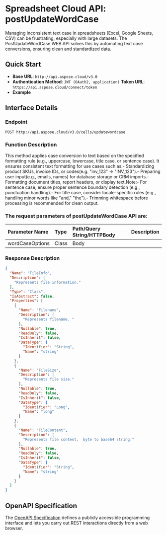 # **Spreadsheet Cloud API: postUpdateWordCase**

Managing inconsistent text case in spreadsheets (Excel, Google Sheets, CSV) can be frustrating, especially with large datasets. The PostUpdateWordCase WEB API solves this by automating text case conversions, ensuring clean and standardized data. 


## **Quick Start**

- **Base URL**: `http://api.aspose.cloud/v3.0`
- **Authentication Method**: `JWT (OAuth2, application)`  **Token URL**: `https://api.aspose.cloud/connect/token`
- **Example** 

## **Interface Details**

### **Endpoint** 

```
POST http://api.aspose.cloud/v3.0/cells/updatewordcase
```
### **Function Description**
This method applies case conversion to text based on the specified formatting rule (e.g., uppercase, lowercase, title case, or sentence case). It ensures consistent text formatting for use cases such as:- Standardizing product SKUs, invoice IDs, or codes(e.g. "inv_123" -&gt; "INV_123").- Preparing user input(e.g., emails, names) for database storage or CRM imports.- Formatting document titles, report headers, or display text.Note:- For sentence case, ensure proper sentence boundary detection (e.g., punctuation handling).- For title case, consider locale-specific rules (e.g., handling minor words like "and," "the").- Trimming whitespace before processing is recommended for clean output.

### The request parameters of **postUpdateWordCase** API are: 

| Parameter Name | Type | Path/Query String/HTTPBody | Description | 
| :- | :- | :- |:- | 
|wordCaseOptions|Class|Body||

### **Response Description**
```json
{
  "Name": "FileInfo",
  "Description": [
    "Represents file information."
  ],
  "Type": "Class",
  "IsAbstract": false,
  "Properties": [
    {
      "Name": "Filename",
      "Description": [
        "Represents filename. "
      ],
      "Nullable": true,
      "ReadOnly": false,
      "IsInherit": false,
      "DataType": {
        "Identifier": "String",
        "Name": "string"
      }
    },
    {
      "Name": "FileSize",
      "Description": [
        "Represents file size."
      ],
      "Nullable": true,
      "ReadOnly": false,
      "IsInherit": false,
      "DataType": {
        "Identifier": "Long",
        "Name": "long"
      }
    },
    {
      "Name": "FileContent",
      "Description": [
        "Represents file content,  byte to base64 string."
      ],
      "Nullable": true,
      "ReadOnly": false,
      "IsInherit": false,
      "DataType": {
        "Identifier": "String",
        "Name": "string"
      }
    }
  ]
}
```


## OpenAPI Specification

The [OpenAPI Specification](https://reference.aspose.cloud/cells/#/TextProcessingController/PostUpdateWordCase) defines a publicly accessible programming interface and lets you carry out REST interactions directly from a web browser.

